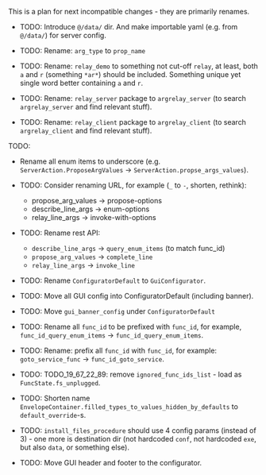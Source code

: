 
This is a plan for next incompatible changes - they are primarily renames.

*   TODO: Introduce `@/data/` dir. And make importable yaml (e.g. from `@/data/`) for server config.

*   TODO: Rename: `arg_type` to `prop_name`

*   TODO: Rename: `relay_demo` to something not cut-off `relay`, at least, both `a` and `r` (something `*ar*`) should be included.
          Something unique yet single word better containing `a` and `r`.

*   TODO: Rename: `relay_server` package to `argrelay_server` (to search `argrelay_server` and find relevant stuff).
*   TODO: Rename: `relay_client` package to `argrelay_client` (to search `argrelay_client` and find relevant stuff).

TODO:
*   Rename all enum items to underscore (e.g. `ServerAction.ProposeArgValues` -> `ServerAction.propse_args_values`).
*   TODO: Consider renaming URL, for example (`_` to `-`, shorten, rethink):
    *   propose_arg_values -> propose-options
    *   describe_line_args -> enum-options
    *   relay_line_args -> invoke-with-options
*   TODO: Rename rest API:
    *   `describe_line_args` -> `query_enum_items` (to match func_id)
    *   `propose_arg_values` -> `complete_line`
    *   `relay_line_args` -> `invoke_line`

*   TODO: Rename `ConfiguratorDefault` to `GuiConfigurator`.
*   TODO: Move all GUI config into ConfiguratorDefault (including banner).
*   TODO: Move `gui_banner_config` under `ConfiguratorDefault`

*   TODO: Rename all `func_id` to be prefixed with `func_id`, for example, `func_id_query_enum_items` -> `func_id_query_enum_items`.
*   TODO: Rename: prefix all `func_id` with `func_id`, for example: `goto_service_func` -> `func_id_goto_service`.

*   TODO: TODO_19_67_22_89: remove `ignored_func_ids_list` - load as `FuncState.fs_unplugged`.

*   TODO: Shorten name `EnvelopeContainer.filled_types_to_values_hidden_by_defaults` to `default_override`-s.

*   TODO: `install_files_procedure` should use 4 config params (instead of 3) - one more is destination dir (not hardcoded `conf`, not hardcoded `exe`, but also `data`, or something else).

*   TODO: Move GUI header and footer to the configurator.
